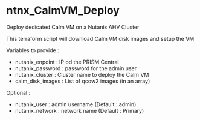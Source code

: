 # ntnx_CalmVM_Deploy
Deploy dedicated Calm VM on a Nutanix AHV Cluster 

This terraform script will download Calm VM disk images and setup the VM

Variables to provide :
- nutanix_enpoint : IP od the PRISM Central
- nutanix_password : password for the admin user
- nutanix_cluster : Cluster name to deploy the Calm VM
- calm_disk_images : List of qcow2 images (in an array)

Optional : 
- nutanix_user : admin username (Default : admin)
- nutanix_network : network name (Default : Primary)
